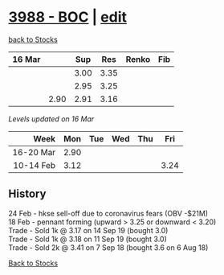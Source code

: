 # [3988 - BOC](https://alwinwoo.github.io/stocks/3988.html) | [edit](https://github.com/alwinwoo/alwinwoo.github.io/edit/master/stocks/3988.md)
[back to Stocks](https://alwinwoo.github.io/stocks.html)

| 16 Mar  |        | Sup   | Res   | Renko           | Fib
| ---:    | :---:  | :---: | :---: | :---            | :---
|         |        | 3.00  | 3.35
|         |        | 2.95  | 3.25
|         | 2.90   | 2.91  | 3.16

*Levels updated on 16 Mar*

Week      | Mon   | Tue   | Wed   | Thu   | Fri   |
---:      | :---: | :---: | :---: | :---: | :---: |
16-20 Mar | 2.90  |
10-14 Feb | 3.12  |       |       |       | 3.24  |

## History
24 Feb - hkse sell-off due to coronavirus fears (OBV -$21M)  
18 Feb - pennant forming (upward > 3.25 or downward < 3.20)  
Trade - Sold 1k @ 3.17 on 14 Sep 19 (bought 3.0)  
Trade - Sold 1k @ 3.18 on 11 Sep 19 (bought 3.0)  
Trade - Sold 2k @ 3.41 on 7 Sep 18 (bought 3.6 on 6 Aug 18)  

[Back to Stocks](https://alwinwoo.github.io/stocks)
